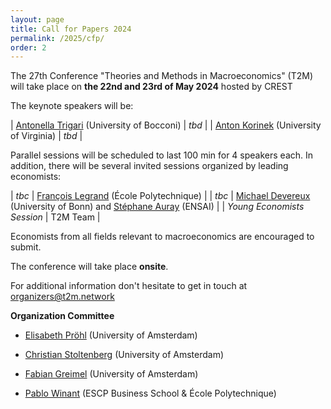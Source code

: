 ```yaml
---
layout: page
title: Call for Papers 2024
permalink: /2025/cfp/
order: 2
---
```



The 27th Conference "Theories and Methods in Macroeconomics" (T2M) will take place on 
__the 22nd and 23rd of May 2024__ hosted by CREST

The keynote speakers will be:

| [Antonella Trigari](https://sites.google.com/view/antonellatrigari/home) (University of Bocconi) | *tbd* |
| [Anton Korinek](https://www.korinek.com/) (University of Virginia) | *tbd* |

Parallel sessions will be scheduled to last 100 min for 4 speakers each. In addition, there will be several invited sessions organized by leading economists:


| *tbc* | [François Legrand](https://beatricecherrier.wordpress.com/about/)    (École Polytechnique) |
| *tbc* | [Michael Devereux](https://www.wiwi.uni-bonn.de/bayer/)      (University of Bonn) and [Stéphane Auray](https://sites.google.com/site/stephaneauray/) (ENSAI)   |
| *Young Economists Session*                 | T2M Team                                                                                    |

Economists from all fields relevant to macroeconomics are encouraged to submit.

The conference will take place  __onsite__.

For additional information don't hesitate to get in touch at [organizers@t2m.network](mailto:organizers@t2m.network)

__Organization Committee__

- [Elisabeth Pröhl](https://www.elisabethproehl.com/) (University of Amsterdam)
- [Christian Stoltenberg](https://sites.google.com/site/christianastoltenberg/home) (University of Amsterdam)
- [Fabian Greimel](https://www.greimel.eu/) (University of Amsterdam)
- [Pablo Winant](https://www.mosphere.fr) (ESCP Business School & École Polytechnique)

  </tbody>

</table>
